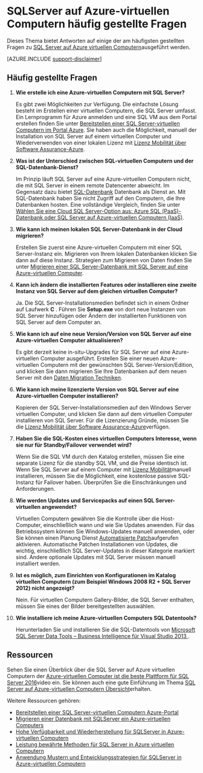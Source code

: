 <properties
    pageTitle="SQLServer auf Azure-virtuellen Computern häufig gestellte Fragen zu | Microsoft Azure"
    description="In diesem Artikel finden Sie Antworten auf häufig gestellte Fragen zur Azure-virtuellen Computern SQL Server ausgeführt."
    services="virtual-machines-windows"
    documentationCenter=""
    authors="v-shysun"
    manager="felixwu"
    editor=""
    tags="azure-service-management"/>

<tags
    ms.service="virtual-machines-windows"
    ms.devlang="na"
    ms.topic="article"
    ms.tgt_pltfrm="vm-windows-sql-server"
    ms.workload="infrastructure-services"
    ms.date="09/13/2016"
    ms.author="v-shysun"/>

# <a name="sql-server-on-azure-virtual-machines-faq"></a>SQLServer auf Azure-virtuellen Computern häufig gestellte Fragen

Dieses Thema bietet Antworten auf einige der am häufigsten gestellten Fragen zu [SQL Server auf Azure virtuellen Computern](https://azure.microsoft.com/services/virtual-machines/sql-server/)ausgeführt werden.

[AZURE.INCLUDE [support-disclaimer](../../includes/support-disclaimer.md)]

## <a name="frequently-asked-questions"></a>Häufig gestellte Fragen

1. **Wie erstelle ich eine Azure-virtuellen Computern mit SQL Server?**

    Es gibt zwei Möglichkeiten zur Verfügung. Die einfachste Lösung besteht im Erstellen einer virtuellen Computern, die SQL Server umfasst. Ein Lernprogramm für Azure anmelden und eine SQL VM aus dem Portal erstellen finden Sie unter [Bereitstellen einer SQL Server-virtuellen Computern im Portal Azure](virtual-machines-windows-portal-sql-server-provision.md). Sie haben auch die Möglichkeit, manuell der Installation von SQL Server auf einem virtuellen Computer und Wiederverwenden von einer lokalen Lizenz mit [Lizenz Mobilität über Software Assurance-Azure](https://azure.microsoft.com/pricing/license-mobility/).

1. **Was ist der Unterschied zwischen SQL-virtuellen Computern und der SQL-Datenbank-Dienst?**

    Im Prinzip läuft SQL Server auf eine Azure-virtuellen Computern nicht, die mit SQL Server in einem remote Datencenter abweicht. Im Gegensatz dazu bietet [SQL-Datenbank](../sql-database/sql-database-technical-overview.md) Datenbank als Dienst an. Mit SQL-Datenbank haben Sie nicht Zugriff auf den Computern, die Ihre Datenbanken hosten. Eine vollständige Vergleich, finden Sie unter [Wählen Sie eine Cloud SQL Server-Option aus: Azure SQL (PaaS)-Datenbank oder SQL Server auf Azure-virtuellen Computern (IaaS)](../sql-database/sql-database-paas-vs-sql-server-iaas.md).

1. **Wie kann ich meinen lokalen SQL Server-Datenbank in der Cloud migrieren?**

    Erstellen Sie zuerst eine Azure-virtuellen Computern mit einer SQL Server-Instanz ein. Migrieren von Ihrem lokalen Datenbanken klicken Sie dann auf diese Instanz. Strategien zum Migrieren von Daten finden Sie unter [Migrieren einer SQL Server-Datenbank mit SQL Server auf eine Azure-virtuellen Computer](virtual-machines-windows-migrate-sql.md).

2. **Kann ich ändern die installierten Features oder installieren eine zweite Instanz von SQL Server auf dem gleichen virtuellen Computer?**

    Ja. Die SQL Server-Installationsmedien befindet sich in einem Ordner auf Laufwerk **C** . Führen Sie **Setup.exe** von dort neue Instanzen von SQL Server hinzufügen oder Ändern der installierten Funktionen von SQL Server auf dem Computer an.

3. **Wie kann ich auf eine neue Version/Version von SQL Server auf eine Azure-virtuellen Computer aktualisieren?**

    Es gibt derzeit keine in-situ-Upgrades für SQL Server auf eine Azure-virtuellen Computer ausgeführt. Erstellen Sie einer neuen Azure-virtuellen Computern mit der gewünschten SQL Server-Version/Edition, und klicken Sie dann migrieren Sie Ihre Datenbanken auf dem neuen Server mit den [Daten Migration Techniken](virtual-machines-windows-migrate-sql.md).

4. **Wie kann ich meine lizenzierte Version von SQL Server auf eine Azure-virtuellen Computer installieren?**

    Kopieren der SQL Server-Installationsmedien auf den Windows Server virtuellen Computer, und klicken Sie dann auf dem virtuellen Computer installieren von SQL Server. Für die Lizenzierung Gründe, müssen Sie die [Lizenz Mobilität über Software Assurance-Azure](https://azure.microsoft.com/pricing/license-mobility/)verfügen.

5. **Haben Sie die SQL-Kosten eines virtuellen Computers Interesse, wenn sie nur für Standby/Failover verwendet wird?**

    Wenn Sie die SQL VM durch den Katalog erstellen, müssen Sie eine separate Lizenz für die standby SQL VM, und die Preise identisch ist. Wenn Sie SQL Server auf einem Computer mit [Lizenz Mobilität](https://azure.microsoft.com/pricing/license-mobility/)manuell installieren, müssen Sie die Möglichkeit, eine kostenlose passive SQL-Instanz für Failover haben. Überprüfen Sie die Einschränkungen und Anforderungen.

6. **Wie werden Updates und Servicepacks auf einen SQL Server-virtuellen angewendet?**

    Virtuellen Computern gewähren Sie die Kontrolle über die Host-Computer, einschließlich wann und wie Sie Updates anwenden. Für das Betriebssystem können Sie Windows-Updates manuell anwenden, oder Sie können einen Planung Dienst [Automatisierte Patch](virtual-machines-windows-classic-sql-automated-patching.md)aufgerufen aktivieren. Automatische Patchen Installationen von Updates, die wichtig, einschließlich SQL Server-Updates in dieser Kategorie markiert sind. Andere optionale Updates mit SQL Server müssen manuell installiert werden.

7. **Ist es möglich, zum Einrichten von Konfigurationen im Katalog virtuellen Computern (zum Beispiel Windows 2008 R2 + SQL Server 2012) nicht angezeigt?**

    Nein. Für virtuellen Computern Gallery-Bilder, die SQL Server enthalten, müssen Sie eines der Bilder bereitgestellten auswählen.

9. **Wie installiere ich meine Azure-virtuellen Computers SQL Datentools?**

    Herunterladen Sie und installieren Sie die SQL-Datentools von [Microsoft SQL Server Data Tools – Business Intelligence für Visual Studio 2013 ](https://www.microsoft.com/en-us/download/details.aspx?id=42313).

## <a name="resources"></a>Ressourcen

Sehen Sie einen Überblick über die SQL Server auf Azure virtuellen Computern der [Azure-virtuellen Computer ist die beste Plattform für SQL Server 2016](https://channel9.msdn.com/Events/DataDriven/SQLServer2016/Azure-VM-is-the-best-platform-for-SQL-Server-2016)video ein. Sie können auch eine gute Einführung im Thema [SQL Server auf Azure-virtuellen Computern Übersicht](virtual-machines-windows-sql-server-iaas-overview.md)erhalten.

Weitere Ressourcen gehören:

- [Bereitstellen einer SQL Server-virtuellen Computern Azure-Portal](virtual-machines-windows-portal-sql-server-provision.md)
- [Migrieren einer Datenbank mit SQLServer ein Azure-virtuellen Computers](virtual-machines-windows-migrate-sql.md)
- [Hohe Verfügbarkeit und Wiederherstellung für SQLServer in Azure-virtuellen Computern](virtual-machines-windows-sql-high-availability-dr.md)
- [Leistung bewährte Methoden für SQL Server in Azure virtuellen Computern](virtual-machines-windows-sql-performance.md)
- [Anwendung Mustern und Entwicklungsstrategien für SQLServer in Azure-virtuellen Computern](virtual-machines-windows-sql-server-app-patterns-dev-strategies.md)
